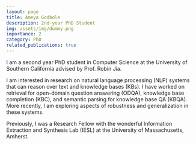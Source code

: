 ```yaml
---
layout: page
title: Ameya Godbole
description: 2nd-year PhD Student
img: assets/img/dummy.png
importance: 2
category: PhD
related_publications: true
---
```


I am a second year PhD student in Computer Science at the University of Southern California advised by Prof. Robin Jia.

I am interested in research on natural language processing (NLP) systems that can reason over text and knowledge bases (KBs). I have worked on retrieval for open-domain question answering (ODQA), knowledge base completion (KBC), and semantic parsing for knowledge base QA (KBQA). More recently, I am exploring aspects of robustness and generalization in these systems.

Previously, I was a Research Fellow with the wonderful Information Extraction and Synthesis Lab (IESL) at the University of Massachusetts, Amherst.

